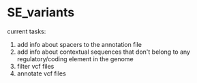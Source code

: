 # SE_variants

current tasks:
1) add info about spacers to the annotation file
2) add info about contextual sequences that don't belong to any regulatory/coding element in the genome
3) filter vcf files
4) annotate vcf files
